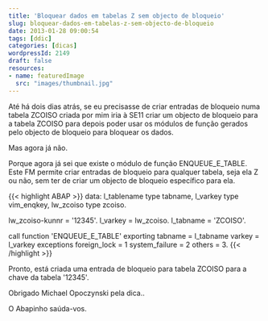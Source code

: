 ```yaml
---
title: 'Bloquear dados em tabelas Z sem objecto de bloqueio'
slug: bloquear-dados-em-tabelas-z-sem-objecto-de-bloqueio
date: 2013-01-28 09:00:54
tags: [ddic]
categories: [dicas]
wordpressId: 2149
draft: false
resources:
- name: featuredImage
  src: "images/thumbnail.jpg"
---
```

Até há dois dias atrás, se eu precisasse de criar entradas de bloqueio numa tabela ZCOISO criada por mim iria à SE11 criar um objecto de bloqueio para a tabela ZCOISO para depois poder usar os módulos de função gerados pelo objecto de bloqueio para bloquear os dados.

Mas agora já não.

<!--more-->

Porque agora já sei que existe o módulo de função ENQUEUE_E_TABLE.
Este FM permite criar entradas de bloqueio para qualquer tabela, seja ela Z ou não, sem ter de criar um objecto de bloqueio específico para ela.


{{< highlight ABAP >}}
  data: l_tablename type tabname,
          l_varkey type vim_enqkey,
          lw_zcoiso type zcoiso.

  lw_zcoiso-kunnr = '12345'.
  l_varkey = lw_zcoiso.
  l_tabname = 'ZCOISO'.

  call function 'ENQUEUE_E_TABLE'
       exporting
            tabname = l_tabname
            varkey = l_varkey
       exceptions
            foreign_lock = 1
            system_failure = 2
            others = 3.
{{< /highlight >}}

Pronto, está criada uma entrada de bloqueio para tabela ZCOISO para a chave da tabela '12345'.

Obrigado Michael Opoczynski pela dica..

O Abapinho saúda-vos.

